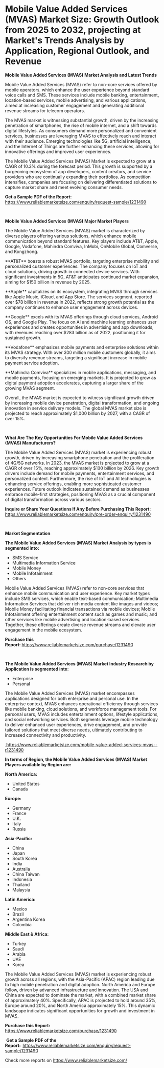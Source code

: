 <p><h1>Mobile Value Added Services (MVAS) Market Size: Growth Outlook from 2025 to 2032, projecting at Market's Trends Analysis by Application, Regional Outlook, and Revenue</h1></p><p><strong>Mobile Value Added Services (MVAS) Market Analysis and Latest Trends</strong></p>
<p><p>Mobile Value Added Services (MVAS) refer to non-core services offered by mobile operators, which enhance the user experience beyond standard voice calls and SMS. These services include mobile banking, entertainment, location-based services, mobile advertising, and various applications, aimed at increasing customer engagement and generating additional revenue streams for telecom operators.</p><p>The MVAS market is witnessing substantial growth, driven by the increasing penetration of smartphones, the rise of mobile internet, and a shift towards digital lifestyles. As consumers demand more personalized and convenient services, businesses are leveraging MVAS to effectively reach and interact with their audience. Emerging technologies like 5G, artificial intelligence, and the Internet of Things are further enhancing these services, allowing for innovative offerings and improved user experiences.</p><p>The Mobile Value Added Services (MVAS) Market is expected to grow at a CAGR of 10.3% during the forecast period. This growth is supported by a burgeoning ecosystem of app developers, content creators, and service providers who are continually expanding their portfolios. As competition intensifies, companies are focusing on delivering differentiated solutions to capture market share and meet evolving consumer needs.</p></p>
<p><strong>Get a Sample PDF of the Report:&nbsp;</strong> <a href="https://www.reliablemarketsize.com/enquiry/request-sample/1231490?utm_campaign=2995&utm_medium=2&utm_source=Github&utm_content=ia&utm_term=11032025&utm_id=mobile-value-added-services-mvas">https://www.reliablemarketsize.com/enquiry/request-sample/1231490</a></p>
<p>&nbsp;</p>
<p><strong>Mobile Value Added Services (MVAS) Major Market Players</strong></p>
<p><p>The Mobile Value Added Services (MVAS) market is characterized by diverse players offering various solutions, which enhance mobile communication beyond standard features. Key players include AT&T, Apple, Google, Vodafone, Mahindra Comviva, InMobi, OnMobile Global, Comverse, and Kongzhong.</p><p>**AT&T** boasts a robust MVAS portfolio, targeting enterprise mobility and personalized customer experiences. The company focuses on IoT and cloud solutions, driving growth in connected device services. With significant investments in 5G, AT&T anticipates continued market expansion, aiming for $150 billion in revenue by 2025.</p><p>**Apple** capitalizes on its ecosystem, integrating MVAS through services like Apple Music, iCloud, and App Store. The services segment, reported over $78 billion in revenue in 2022, reflects strong growth potential as the company continues to enhance user engagement across devices.</p><p>**Google** excels with its MVAS offerings through cloud services, Android OS, and Google Play. The focus on AI and machine learning enhances user experiences and creates opportunities in advertising and app downloads, with revenues reaching over $283 billion as of 2022, positioning it for sustained growth.</p><p>**Vodafone** emphasizes mobile payments and enterprise solutions within its MVAS strategy. With over 300 million mobile customers globally, it aims to diversify revenue streams, targeting a significant increase in mobile payment service adoption.</p><p>**Mahindra Comviva** specializes in mobile applications, messaging, and mobile payments, focusing on emerging markets. It is projected to grow as digital payment adoption accelerates, capturing a larger share of the growing MVAS segment.</p><p>Overall, the MVAS market is expected to witness significant growth driven by increasing mobile device penetration, digital transformation, and ongoing innovation in service delivery models. The global MVAS market size is projected to reach approximately $1,000 billion by 2027, with a CAGR of over 15%.</p></p>
<p>&nbsp;</p>
<p><strong>What Are The Key Opportunities For Mobile Value Added Services (MVAS) Manufacturers?</strong></p>
<p><p>The Mobile Value Added Services (MVAS) market is experiencing robust growth, driven by increasing smartphone penetration and the proliferation of 4G/5G networks. In 2023, the MVAS market is projected to grow at a CAGR of over 15%, reaching approximately $100 billion by 2026. Key growth drivers include demand for mobile payments, entertainment services, and personalized content. Furthermore, the rise of IoT and AI technologies is enhancing service offerings, enabling more sophisticated customer experiences. Future outlook indicates sustained demand as businesses embrace mobile-first strategies, positioning MVAS as a crucial component of digital transformation across various sectors.</p></p>
<p><strong>Inquire or Share Your Questions If Any Before Purchasing This Report:</strong> <a href="https://www.reliablemarketsize.com/enquiry/pre-order-enquiry/1231490?utm_campaign=2995&utm_medium=2&utm_source=Github&utm_content=ia&utm_term=11032025&utm_id=mobile-value-added-services-mvas">https://www.reliablemarketsize.com/enquiry/pre-order-enquiry/1231490</a></p>
<p>&nbsp;</p>
<p><strong>Market Segmentation</strong></p>
<p><strong>The Mobile Value Added Services (MVAS) Market Analysis by types is segmented into:</strong></p>
<p><ul><li>SMS Service</li><li>Multimedia Information Service</li><li>Mobile Money</li><li>Mobile Infotainment</li><li>Others</li></ul></p>
<p><p>Mobile Value Added Services (MVAS) refer to non-core services that enhance mobile communication and user experience. Key market types include SMS services, which enable text-based communication; Multimedia Information Services that deliver rich media content like images and videos; Mobile Money facilitating financial transactions via mobile devices; Mobile Infotainment offering entertainment content such as games and music; and other services like mobile advertising and location-based services. Together, these offerings create diverse revenue streams and elevate user engagement in the mobile ecosystem.</p></p>
<p><strong>Purchase this Report:&nbsp;</strong><a href="https://www.reliablemarketsize.com/purchase/1231490?utm_campaign=2995&utm_medium=2&utm_source=Github&utm_content=ia&utm_term=11032025&utm_id=mobile-value-added-services-mvas">https://www.reliablemarketsize.com/purchase/1231490</a></p>
<p>&nbsp;</p>
<p><strong>The Mobile Value Added Services (MVAS) Market Industry Research by Application is segmented into:</strong></p>
<p><ul><li>Enterprise</li><li>Personal</li></ul></p>
<p><p>The Mobile Value Added Services (MVAS) market encompasses applications designed for both enterprise and personal use. In the enterprise context, MVAS enhances operational efficiency through services like mobile banking, cloud solutions, and workforce management tools. For personal users, MVAS includes entertainment options, lifestyle applications, and social networking services. Both segments leverage mobile technology to deliver enhanced user experiences, drive engagement, and provide tailored solutions that meet diverse needs, ultimately contributing to increased connectivity and productivity.</p></p>
<p><a href="https://www.reliablemarketsize.com/mobile-value-added-services-mvas--r1231490?utm_campaign=2995&utm_medium=2&utm_source=Github&utm_content=ia&utm_term=11032025&utm_id=mobile-value-added-services-mvas">&nbsp;https://www.reliablemarketsize.com/mobile-value-added-services-mvas--r1231490</a></p>
<p><strong>In terms of Region, the Mobile Value Added Services (MVAS) Market Players available by Region are:</strong></p>
<p>
    <p> <strong> North America: </strong>
        <ul>
            <li>United States</li>
            <li>Canada</li>
        </ul>
        </p> 
    <p> <strong> Europe: </strong>
        <ul>
            <li>Germany</li>
            <li>France</li>
            <li>U.K.</li>
            <li>Italy</li>
            <li>Russia</li>
        </ul>
        </p> 
    <p> <strong> Asia-Pacific: </strong>
        <ul>
            <li>China</li>
            <li>Japan</li>
            <li>South Korea</li>
            <li>India</li>
            <li>Australia</li>
            <li>China Taiwan</li>
            <li>Indonesia</li>
            <li>Thailand</li>
            <li>Malaysia</li>
        </ul>
        </p> 
    <p> <strong> Latin America: </strong>
        <ul>
            <li>Mexico</li>
            <li>Brazil</li>
            <li>Argentina Korea</li>
            <li>Colombia</li>
        </ul>
        </p> 
    <p> <strong> Middle East & Africa: </strong>
        <ul>
            <li>Turkey</li>
            <li>Saudi</li>
            <li>Arabia</li>
            <li>UAE</li>
            <li>Korea</li>
        </ul>
    </p>
    </p>
<p><p>The Mobile Value Added Services (MVAS) market is experiencing robust growth across all regions, with the Asia-Pacific (APAC) region leading due to high mobile penetration and digital adoption. North America and Europe follow, driven by advanced infrastructure and innovation. The USA and China are expected to dominate the market, with a combined market share of approximately 40%. Specifically, APAC is projected to hold around 35%, Europe around 20%, and North America approximately 15%. This dynamic landscape indicates significant opportunities for growth and investment in MVAS.</p></p>
<p><strong>Purchase this Report: </strong><a href="https://www.reliablemarketsize.com/purchase/1231490?utm_campaign=2995&utm_medium=2&utm_source=Github&utm_content=ia&utm_term=11032025&utm_id=mobile-value-added-services-mvas">https://www.reliablemarketsize.com/purchase/1231490</a></p>
<p>&nbsp;<strong>Get a Sample PDF of the Report:&nbsp;&nbsp;</strong><a href="https://www.reliablemarketsize.com/enquiry/request-sample/1231490?utm_campaign=2995&utm_medium=2&utm_source=Github&utm_content=ia&utm_term=11032025&utm_id=mobile-value-added-services-mvas">https://www.reliablemarketsize.com/enquiry/request-sample/1231490</a></p>
<p><strong></strong></p>
<p>Check more reports on <a href="https://www.reliablemarketsize.com/?utm_campaign=2995&utm_medium=2&utm_source=Github&utm_content=ia&utm_term=11032025&utm_id=mobile-value-added-services-mvas">https://www.reliablemarketsize.com/</a></p>